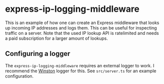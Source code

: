 # express-ip-logging-middleware

This is an example of how one can create an Express middleware that looks up
incoming IP addresses and logs them. This can be useful for inspecting traffic
on a server. Note that the used IP lookup API is ratelimited and needs a paid
subscription for a larger amount of lookups.

## Configuring a logger

The `express-ip-logging-middleware` requires an external logger to work. I
recommend the [Winston](https://www.npmjs.com/package/winston) logger for this.
See `src/server.ts` for an example configuration.
